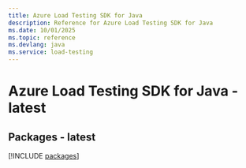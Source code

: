 ```yaml
---
title: Azure Load Testing SDK for Java
description: Reference for Azure Load Testing SDK for Java
ms.date: 10/01/2025
ms.topic: reference
ms.devlang: java
ms.service: load-testing
---
```

# Azure Load Testing SDK for Java - latest
## Packages - latest
[!INCLUDE [packages](load-testing-index.md)]